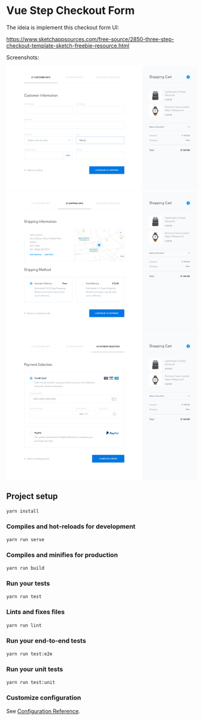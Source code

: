 # Vue Step Checkout Form

The ideia is implement this checkout form UI:

https://www.sketchappsources.com/free-source/2850-three-step-checkout-template-sketch-freebie-resource.html

Screenshots:

![Checkout Step 1](https://raw.githubusercontent.com/nerijunior/vue-checkout-step-form/master/public/screenshot-1.png)
![Checkout Step 2](https://raw.githubusercontent.com/nerijunior/vue-checkout-step-form/master/public/screenshot-2.png)
![Checkout Step 3](https://raw.githubusercontent.com/nerijunior/vue-checkout-step-form/master/public/screenshot-3.png)

## Project setup
```
yarn install
```

### Compiles and hot-reloads for development
```
yarn run serve
```

### Compiles and minifies for production
```
yarn run build
```

### Run your tests
```
yarn run test
```

### Lints and fixes files
```
yarn run lint
```

### Run your end-to-end tests
```
yarn run test:e2e
```

### Run your unit tests
```
yarn run test:unit
```

### Customize configuration
See [Configuration Reference](https://cli.vuejs.org/config/).
